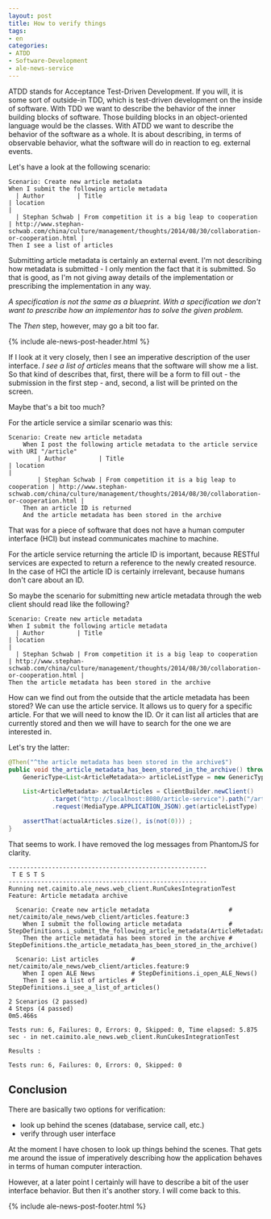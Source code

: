 ```yaml
---
layout: post
title: How to verify things
tags:
- en
categories:
- ATDD
- Software-Development
- ale-news-service
---
```

ATDD stands for Acceptance Test-Driven Development. If you will, it is some sort of outside-in TDD, which is test-driven development on the inside of software. With TDD we want to describe the behavior of the inner building blocks of software. Those building blocks in an object-oriented language would be the classes. With ATDD we want to describe the behavior of the software as a whole. It is about describing, in terms of observable behavior, what the software will do in reaction to eg. external events.

Let's have a look at the following scenario:

```gherkin
Scenario: Create new article metadata
When I submit the following article metadata
  | Author         | Title                                            | location                                                                                                     |
  | Stephan Schwab | From competition it is a big leap to cooperation | http://www.stephan-schwab.com/china/culture/management/thoughts/2014/08/30/collaboration-or-cooperation.html |
Then I see a list of articles
```

Submitting article metadata is certainly an external event. I'm not describing how metadata is submitted - I only mention the fact that it is submitted. So that is good, as I'm not giving away details of the implementation or prescribing the implementation in any way.

*A specification is not the same as a blueprint. With a specification we don't want to prescribe how an implementor has to solve the given problem.*

The *Then* step, however, may go a bit too far.

{% include ale-news-post-header.html %}

If I look at it very closely, then I see an imperative description of the user interface. *I see a list of articles* means that the software will show me a list. So that kind of describes that, first, there will be a form to fill out - the submission in the first step - and, second, a list will be printed on the screen.

Maybe that's a bit too much?

For the article service a similar scenario was this:

```gherkin
Scenario: Create new article metadata
	When I post the following article metadata to the article service with URI "/article"
		| Author         | Title                                            | location                                                                                                     |
		| Stephan Schwab | From competition it is a big leap to cooperation | http://www.stephan-schwab.com/china/culture/management/thoughts/2014/08/30/collaboration-or-cooperation.html |
	Then an article ID is returned
	And the article metadata has been stored in the archive
```

That was for a piece of software that does not have a human computer interface (HCI) but instead communicates machine to machine.

For the article service returning the article ID is important, because RESTful services are expected to return a reference to the newly created resource. In the case of HCI the article ID is certainly irrelevant, because humans don't care about an ID.

So maybe the scenario for submitting new article metadata through the web client should read like the following?

```gherkin
Scenario: Create new article metadata
When I submit the following article metadata
  | Author         | Title                                            | location                                                                                                     |
  | Stephan Schwab | From competition it is a big leap to cooperation | http://www.stephan-schwab.com/china/culture/management/thoughts/2014/08/30/collaboration-or-cooperation.html |
Then the article metadata has been stored in the archive
```

How can we find out from the outside that the article metadata has been stored? We can use the article service. It allows us to query for a specific article. For that we will need to know the ID. Or it can list all articles that are currently stored and then we will have to search for the one we are interested in.

Let's try the latter:

```java
@Then("^the article metadata has been stored in the archive$")
public void the_article_metadata_has_been_stored_in_the_archive() throws Throwable {
    GenericType<List<ArticleMetadata>> articleListType = new GenericType<List<ArticleMetadata>>() {};

    List<ArticleMetadata> actualArticles = ClientBuilder.newClient()
            .target("http://localhost:8080/article-service").path("/article")
            .request(MediaType.APPLICATION_JSON).get(articleListType) ;

    assertThat(actualArticles.size(), is(not(0))) ;
}
```

That seems to work. I have removed the log messages from PhantomJS for clarity.

	-------------------------------------------------------
	 T E S T S
	-------------------------------------------------------
	Running net.caimito.ale_news.web_client.RunCukesIntegrationTest
	Feature: Article metadata archive

	  Scenario: Create new article metadata                      # net/caimito/ale_news/web_client/articles.feature:3
	    When I submit the following article metadata             # StepDefinitions.i_submit_the_following_article_metadata(ArticleMetadata>)
	    Then the article metadata has been stored in the archive # StepDefinitions.the_article_metadata_has_been_stored_in_the_archive()

	  Scenario: List articles         # net/caimito/ale_news/web_client/articles.feature:9
	    When I open ALE News          # StepDefinitions.i_open_ALE_News()
	    Then I see a list of articles # StepDefinitions.i_see_a_list_of_articles()

	2 Scenarios (2 passed)
	4 Steps (4 passed)
	0m5.466s

	Tests run: 6, Failures: 0, Errors: 0, Skipped: 0, Time elapsed: 5.875 sec - in net.caimito.ale_news.web_client.RunCukesIntegrationTest

	Results :

	Tests run: 6, Failures: 0, Errors: 0, Skipped: 0

## Conclusion
There are basically two options for verification:

* look up behind the scenes (database, service call, etc.)
* verify through user interface

At the moment I have chosen to look up things behind the scenes. That gets me around the issue of imperatively describing how the application behaves in terms of human computer interaction.

However, at a later point I certainly will have to describe a bit of the user interface behavior. But then it's another story. I will come back to this.

{% include ale-news-post-footer.html %}
